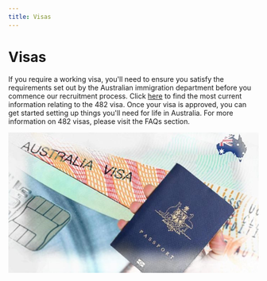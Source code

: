```yaml
---
title: Visas
---
```


# Visas

If you require a working visa, you'll need to ensure you satisfy the requirements set out by the Australian immigration
department before you commence our recruitment process. Click [here](https://www.homeaffairs.gov.au/trav/visa-1/482-) to find the most current information relating to the
482 visa.
Once your visa is approved, you can get started setting up things you'll need for life in Australia. For more
information on 482 visas, please visit the FAQs section.

![Australian Visa](/images/visa.jpg?style=center 'Australian Visa')
